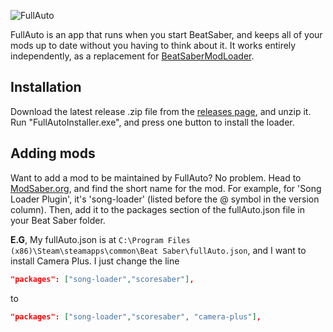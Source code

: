 ![FullAuto](http://overflo.me/random/FullAutoLogo.png)

FullAuto is an app that runs when you start BeatSaber, and keeps all of your mods up to date without you having to think about it. It works entirely independently, as a replacement for [BeatSaberModLoader](https://github.com/Umbranoxio/BeatSaberModInstaller).

## Installation

Download the latest release .zip file from the [releases page](https://github.com/Adybo123/BeatSaberFullAuto/releases), and unzip it. Run "FullAutoInstaller.exe", and press one button to install the loader. 

## Adding mods

Want to add a mod to be maintained by FullAuto? No problem. Head to [ModSaber.org](https://www.modsaber.org/), and find the short name for the mod. For example, for 'Song Loader Plugin', it's 'song-loader' (listed before the @ symbol in the version column). Then, add it to the packages section of the fullAuto.json file in your Beat Saber folder.

**E.G**, My fullAuto.json is at ```C:\Program Files (x86)\Steam\steamapps\common\Beat Saber\fullAuto.json```, and I want to install Camera Plus. I just change the line

```json
"packages": ["song-loader","scoresaber"],
```

to

```json
"packages": ["song-loader","scoresaber", "camera-plus"],
```
